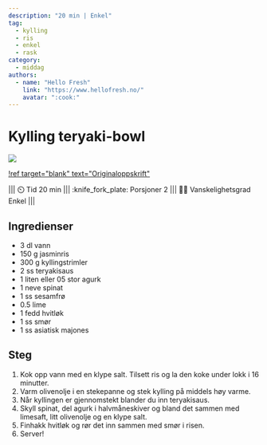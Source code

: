 ```yaml
---
description: "20 min | Enkel"
tag:
  - kylling
  - ris
  - enkel
  - rask
category:
  - middag
authors:
  - name: "Hello Fresh"
    link: "https://www.hellofresh.no/"
    avatar: ":cook:"
---
```


# Kylling teryaki-bowl

![](/static/kylling-teryaki-bowl/kylling-teryaki-bowl.webp)

[!ref target="blank" text="Originaloppskrift"](https://www.hellofresh.no/recipes/kylling-teryaki-bowl-64f9b96e32e9107c6db84da2)

<!-- dprint-ignore-start -->
||| :timer_clock: Tid
20 min
||| :knife_fork_plate: Porsjoner
2
||| :cook: Vanskelighetsgrad
Enkel
|||
<!-- dprint-ignore-end -->

## Ingredienser

- 3 dl vann
- 150 g jasminris
- 300 g kyllingstrimler
- 2 ss teryakisaus
- 1 liten eller 05 stor agurk
- 1 neve spinat
- 1 ss sesamfrø
- 0.5 lime
- 1 fedd hvitløk
- 1 ss smør
- 1 ss asiatisk majones

## Steg

1. Kok opp vann med en klype salt. Tilsett ris og la den koke under lokk i 16 minutter.
2. Varm olivenolje i en stekepanne og stek kylling på middels høy varme.
3. Når kyllingen er gjennomstekt blander du inn teryakisaus.
4. Skyll spinat, del agurk i halvmåneskiver og bland det sammen med limesaft, litt
   olivenolje og en klype salt.
5. Finhakk hvitløk og rør det inn sammen med smør i risen.
6. Server!
